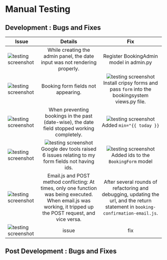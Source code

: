 # Manual Testing

## Development : Bugs and Fixes
| Issue | Details | Fix |
|-----|:-----:|:-----:|
| ![testing screenshot](photo-link) | While creating the admin panel, the date input was not rendering properly. | Register BookingAdmin model in admin.py |
| ![testing screenshot](photo-link) | Booking form fields not appearing. | ![testing screenshot](photo-link) Install cripsy forms and pass `form` into the bookingsystem views.py file. |
| ![testing screenshot](photo-link) | When preventing bookings in the past (date-wise), the date field stopped working completely. | ![testing screenshot](photo-link) Added `min="{{ today }}` |
| ![testing screenshot](photo-link) | ![testing screenshot](photo-link) Google dev tools raised 6 issues relating to my form fields not having ids. | ![testing screenshot](photo-link) Added ids to the `BookingForm` model |
| ![testing screenshot](photo-link) | Email.js and POST method conflicting: At times, only one function was being executed. When email.js was working, it tripped up the POST request, and vice versa. | After several rounds of refactoring and debugging, updating the url, and the return statement in `booking-confirmation-email.js`. |
| ![testing screenshot](photo-link) | issue | fix |

## Post Development : Bugs and Fixes